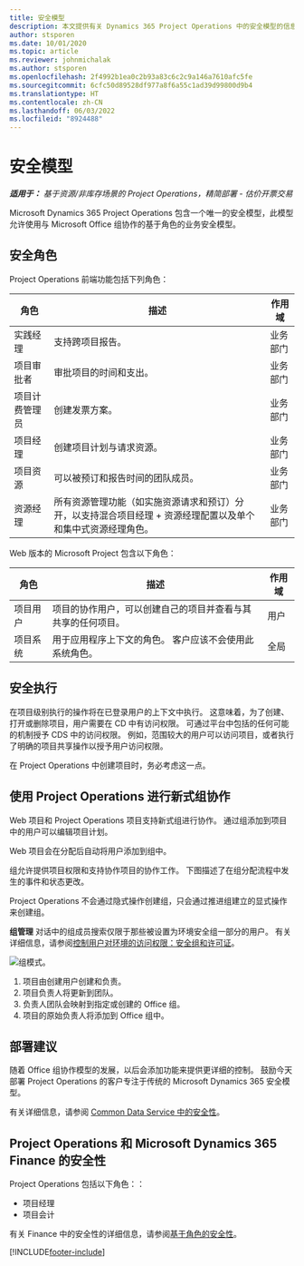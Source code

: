 ```yaml
---
title: 安全模型
description: 本文提供有关 Dynamics 365 Project Operations 中的安全模型的信息。
author: stsporen
ms.date: 10/01/2020
ms.topic: article
ms.reviewer: johnmichalak
ms.author: stsporen
ms.openlocfilehash: 2f4992b1ea0c2b93a83c6c2c9a146a7610afc5fe
ms.sourcegitcommit: 6cfc50d89528df977a8f6a55c1ad39d99800d9b4
ms.translationtype: HT
ms.contentlocale: zh-CN
ms.lasthandoff: 06/03/2022
ms.locfileid: "8924488"
---
```

# <a name="security-model"></a>安全模型

_**适用于：** 基于资源/非库存场景的 Project Operations，精简部署 - 估价开票交易_



Microsoft Dynamics 365 Project Operations 包含一个唯一的安全模型，此模型允许使用与 Microsoft Office 组协作的基于角色的业务安全模型。 


## <a name="security-roles"></a>安全角色
Project Operations 前端功能包括下列角色：

| 角色                          | 描述                                                                                                                                                                 | 作用域 |
|-------------------------------|-----------------------------------------------------------------------------------------------------------------------------------------------------------------------------|------|
| 实践经理              | 支持跨项目报告。                                                                                                            | 业务部门              |
| 项目审批者              | 审批项目的时间和支出。                                                                                                                              | 业务部门 |
| 项目计费管理员 | 创建发票方案。                                                                                                                                                 | 业务部门 |
| 项目经理               | 创建项目计划与请求资源。                                                                                                                              | 业务部门 |
| 项目资源              | 可以被预订和报告时间的团队成员。                                                                                                          | 业务部门|
| 资源经理              | 所有资源管理功能（如实施资源请求和预订）分开，以支持混合项目经理 + 资源经理配置以及单个和集中式资源经理角色。 | 业务部门 |


Web 版本的 Microsoft Project 包含以下角色：

| 角色           | 描述                                                                                                        | 作用域  |
|----------------|--------------------------------------------------------------------------------------------------------------------|--------|
| 项目用户   | 项目的协作用户，可以创建自己的项目并查看与其共享的任何项目。 | 用户   |
| 项目系统 | 用于应用程序上下文的角色。 客户应该不会使用此系统角色。                                    | 全局 |

## <a name="security-enforcement"></a>安全执行
在项目级别执行的操作将在已登录用户的上下文中执行。 这意味着，为了创建、打开或删除项目，用户需要在 CD 中有访问权限。 可通过平台中包括的任何可能的机制授予 CDS 中的访问权限。 例如，范围较大的用户可以访问项目，或者执行了明确的项目共享操作以授予用户访问权限。

在 Project Operations 中创建项目时，务必考虑这一点。

## <a name="modern-group-collaboration-with-project-operations"></a>使用 Project Operations 进行新式组协作
Web 项目和 Project Operations 项目支持新式组进行协作。 通过组添加到项目中的用户可以编辑项目计划。

Web 项目会在分配后自动将用户添加到组中。

组允许提供项目权限和支持协作项目的协作工作。 下图描述了在组分配流程中发生的事件和状态更改。

Project Operations 不会通过隐式操作创建组，只会通过推进组建立的显式操作来创建组。

**组管理** 对话中的组成员搜索仅限于那些被设置为环境安全组一部分的用户。 有关详细信息，请参阅[控制用户对环境的访问权限：安全组和许可证](/power-platform/admin/control-user-access)。

![组模式。](./media/groupsmode.png)

1. 项目由创建用户创建和负责。
2. 项目负责人将更新到团队。
3. 负责人团队会映射到指定或创建的 Office 组。
4. 项目的原始负责人将添加到 Office 组中。

## <a name="deployment-recommendation"></a>部署建议
随着 Office 组协作模型的发展，以后会添加功能来提供更详细的控制。 鼓励今天部署 Project Operations 的客户专注于传统的 Microsoft Dynamics 365 安全模型。

有关详细信息，请参阅 [Common Data Service 中的安全性](/power-platform/admin/wp-security)。

## <a name="project-operations-and-microsoft-dynamics-365-finance-security"></a>Project Operations 和 Microsoft Dynamics 365 Finance 的安全性
Project Operations 包括以下角色：：

- 项目经理
- 项目会计

有关 Finance 中的安全性的详细信息，请参阅[基于角色的安全性](/dynamics365/fin-ops-core/dev-itpro/sysadmin/role-based-security)。




[!INCLUDE[footer-include](../includes/footer-banner.md)]